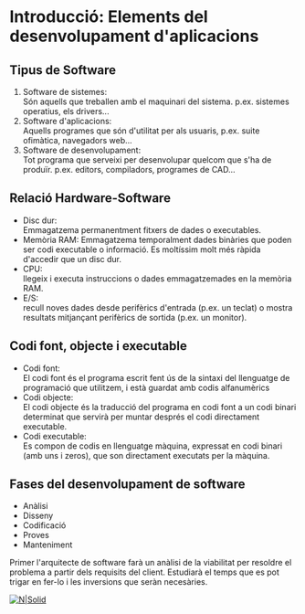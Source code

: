 # Introducció: Elements del desenvolupament d'aplicacions  
## Tipus de Software  
1. Software de sistemes:  
    Són aquells que treballen amb el maquinari del sistema. p.ex. sistemes operatius, els drivers...
2. Software d'aplicacions:  
    Aquells programes que són d'utilitat per als usuaris, p.ex. suite ofimàtica, navegadors web...
3. Software de desenvolupament:  
    Tot programa que serveixi per desenvolupar quelcom que s'ha de produïr. p.ex. editors, compiladors, programes de CAD...

## Relació Hardware-Software  
* Disc dur:  
    Emmagatzema permanentment fitxers de dades o executables.
* Memòria RAM: 
    Emmagatzema temporalment dades binàries que poden ser codi executable o informació. Es moltíssim molt més ràpida d'accedir que un disc dur.
* CPU:  
    llegeix i executa instruccions o dades emmagatzemades en la memòria RAM.
* E/S:  
    recull noves dades desde perifèrics d'entrada (p.ex. un teclat) o mostra resultats mitjançant perifèrics de sortida (p.ex. un monitor).

## Codi font, objecte i executable  
* Codi font:   
    El codi font és el programa escrit fent ús de la sintaxi del llenguatge de programació que utilitzem, i està guardat amb codis alfanumèrics
* Codi objecte:  
    El codi objecte és la traducció del programa en codi font a un codi binari determinat que servirà per muntar després el codi directament executable.
* Codi executable:  
    Es compon de codis en llenguatge màquina, expressat en codi binari (amb uns i zeros), que son directament executats per la màquina.

## Fases del desenvolupament de software  
* Anàlisi
* Disseny
* Codificació
* Proves
* Manteniment

Primer l'arquitecte de software farà un anàlisi de la viabilitat per resoldre el problema a partir dels requisits del client. Estudiarà el temps que es pot trigar en fer-lo i les inversions que seràn necesàries.

[![N|Solid](https://cldup.com/dTxpPi9lDf.thumb.png)](https://nodesource.com/products/nsolid)
